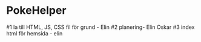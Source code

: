 # PokeHelper
#1 la till HTML, JS, CSS fil för grund - Elin
#2 planering- Elin Oskar
#3 index html för hemsida - elin
